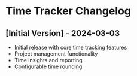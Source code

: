 # Time Tracker Changelog

## [Initial Version] - 2024-03-03
- Initial release with core time tracking features
- Project management functionality
- Time insights and reporting
- Configurable time rounding